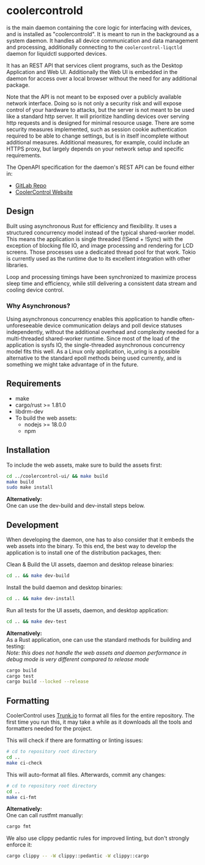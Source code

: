 # coolercontrold

is the main daemon containing the core logic for interfacing with devices, and is installed as
"coolercontrold". It is meant to run in the background as a system daemon. It handles all device
communication and data management and processing, additionally connecting to the
`coolercontrol-liqctld` daemon for liquidctl supported devices.

It has an REST API that services client programs, such as the Desktop Application and Web UI.
Additionally the Web UI is embedded in the daemon for access over a local browser without the need
for any additional package.

Note that the API is not meant to be exposed over a publicly available network interface. Doing so
is not only a security risk and will expose control of your hardware to attacks, but the server is
not meant to be used like a standard http server. It will prioritize handling devices over serving
http requests and is designed for minimal resource usage. There are some security measures
implemented, such as session cookie authentication required to be able to change settings, but is in
itself incomplete without additional measures. Additional measures, for example, could include an
HTTPS proxy, but largely depends on your network setup and specific requirements.

The OpenAPI specification for the daemon's REST API can be found either in:

- [GitLab Repo](https://gitlab.com/coolercontrol/coolercontrol/-/blob/main/openapi/openapi.json?ref_type=heads)
- [CoolerControl Website](https://coolercontrol.org/openapi/)

## Design

Built using asynchronous Rust for efficiency and flexibility. It uses a structured concurrency model
instead of the typical shared-worker model. This means the application is single threaded (!Send +
!Sync) with the exception of blocking file IO, and image processing and rendering for LCD screens.
Those processes use a dedicated thread pool for that work. Tokio is currently used as the runtime
due to its excellent integration with other libraries.

Loop and processing timings have been synchronized to maximize process sleep time and efficiency,
while still delivering a consistent data stream and cooling device control.

### Why Asynchronous?

Using asynchronous concurrency enables this application to handle often-unforeseeable device
communication delays and poll device statuses independently, without the additional overhead and
complexity needed for a multi-threaded shared-worker runtime. Since most of the load of the
application is sysfs IO, the single-threaded asynchronous concurrency model fits this well. As a
Linux only application, io_uring is a possible alternative to the standard epoll methods being used
currently, and is something we might take advantage of in the future.

## Requirements

- make
- cargo/rust >= 1.81.0
- libdrm-dev
- To build the web assets:
  - nodejs >= 18.0.0
  - npm

## Installation

To include the web assets, make sure to build the assets first:

```bash
cd ../coolercontrol-ui/ && make build
make build
sudo make install
```

**Alternatively:**  
One can use the dev-build and dev-install steps below.

## Development

When developing the daemon, one has to also consider that it embeds the web assets into the binary.
To this end, the best way to develop the application is to install one of the distribution packages,
then:

Clean & Build the UI assets, daemon and desktop release binaries:

```bash
cd .. && make dev-build
```

Install the build daemon and desktop binaries:

```bash
cd .. && make dev-install
```

Run all tests for the UI assets, daemon, and desktop application:

```bash
cd .. && make dev-test
```

**Alternatively:**  
As a Rust application, one can use the standard methods for building and testing:  
_Note: this does not handle the web assets and daemon performance in debug mode is very different
compared to release mode_

```bash
cargo build
cargo test
cargo build --locked --release
```

## Formatting

CoolerControl uses [Trunk.io](https://github.com/trunk-io) to format all files for the entire
repository. The first time you run this, it may take a while as it downloads all the tools and
formatters needed for the project.

This will check if there are formatting or linting issues:

```bash
# cd to repository root directory
cd ..
make ci-check
```

This will auto-format all files. Afterwards, commit any changes:

```bash
# cd to repository root directory
cd ..
make ci-fmt
```

**Alternatively:**  
One can call rustfmt manually:

```bash
cargo fmt
```

We also use clippy pedantic rules for improved linting, but don't strongly enforce it:

```bash
cargo clippy -- -W clippy::pedantic -W clippy::cargo
```
